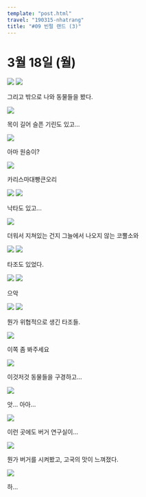 ```yaml
---
template: "post.html"
travel: "190315-nhatrang"
title: "#09 빈펄 랜드 (3)"
---
```


# 3월 18일 (월)

![](/190315-nhatrang/08_39.jpg)
![](/190315-nhatrang/08_40.jpg)

그리고 밖으로 나와 동물들을 봤다.

![](/190315-nhatrang/08_41.jpg)

목이 길어 슬픈 기린도 있고...

![](/190315-nhatrang/08_43.jpg)

아마 원숭이?

![](/190315-nhatrang/08_44.jpg)

카리스마대빵큰오리

![](/190315-nhatrang/08_45.jpg)
![](/190315-nhatrang/08_47.jpg)

낙타도 있고...

![](/190315-nhatrang/08_49.jpg)

더워서 지쳐있는 건지 그늘에서 나오지 않는 코뿔소와

![](/190315-nhatrang/08_52.jpg)
![](/190315-nhatrang/08_53.jpg)

타조도 있었다.

![](/190315-nhatrang/08_54.jpg)
![](/190315-nhatrang/08_56.jpg)

으악

![](/190315-nhatrang/08_58.jpg)
![](/190315-nhatrang/08_59.jpg)

뭔가 위협적으로 생긴 타조들.

![](/190315-nhatrang/08_61.jpg)

이쪽 좀 봐주세요

![](/190315-nhatrang/08_63.jpg)

이것저것 동물들을 구경하고...

![](/190315-nhatrang/08_65.jpg)

앗... 아아...

![](/190315-nhatrang/08_64.jpg)

이런 곳에도 버거 연구실이...

![](/190315-nhatrang/08_66.jpg)

뭔가 버거를 시켜봤고, 고국의 맛이 느껴졌다.

![](/190315-nhatrang/08_67.jpg)

하...
